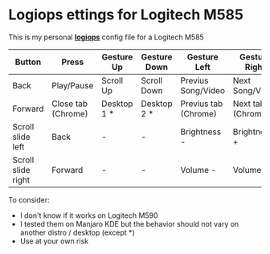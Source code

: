 # Logiops ettings for Logitech M585

This is my personal **[logiops](https://github.com/PixlOne/logiops)** config file for a Logitech M585


Button | Press | Gesture Up | Gesture Down | Gesture Left | Gesture Right
-|-|-|-|-|-
Back | Play/Pause | Scroll Up | Scroll Down | Previus Song/Video | Next Song/Video
Forward | Close tab (Chrome) | Desktop 1 \* | Desktop 2 \* | Previus tab (Chrome) | Next tab (Chrome)
Scroll slide left | Back | - | - | Brightness - |  Brightness +
Scroll slide right | Forward | - | - | Volume - | Volume +


To consider:
* I don't know if it works on Logitech M590
* I tested them on Manjaro KDE but the behavior should not vary on another distro / desktop (except \*)
* Use at your own risk